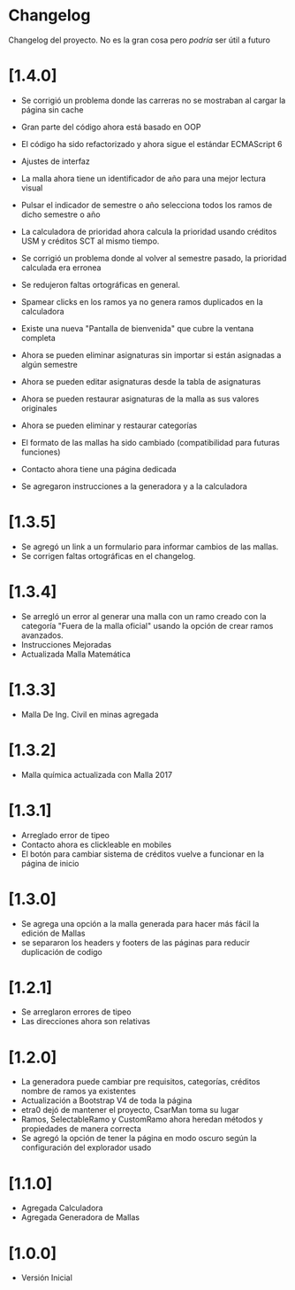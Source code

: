 # Changelog
Changelog del proyecto. No es la gran cosa pero *podría* ser útil a futuro

# [1.4.0]

- Se corrigió un problema donde las carreras no se mostraban al cargar la página sin cache
- Gran parte del código ahora está basado en OOP
- El código ha sido refactorizado y ahora sigue el estándar ECMAScript 6

- Ajustes de interfaz 
- La malla ahora tiene un identificador de año para una mejor lectura visual
- Pulsar el indicador de semestre o año selecciona todos los ramos de dicho semestre o año

- La calculadora de prioridad ahora calcula la prioridad usando créditos USM y créditos SCT al mismo tiempo.
- Se corrigió un problema donde al volver al semestre pasado, la prioridad calculada era erronea
- Se redujeron faltas ortográficas en general.
- Spamear clicks en los ramos ya no genera ramos duplicados en la calculadora
- Existe una nueva "Pantalla de bienvenida" que cubre la ventana completa
- Ahora se pueden eliminar asignaturas sin importar si están asignadas a algún semestre
- Ahora se pueden editar asignaturas desde la tabla de asignaturas
- Ahora se pueden restaurar asignaturas de la malla as sus valores originales
- Ahora se pueden eliminar y restaurar categorías
- El formato de las mallas ha sido cambiado (compatibilidad para futuras funciones)
- Contacto ahora tiene una página dedicada
- Se agregaron instrucciones a la generadora y a la calculadora


# [1.3.5]

- Se agregó un link a un formulario para informar cambios de las mallas.
- Se corrigen faltas ortográficas en el changelog.

# [1.3.4]

- Se arregló un error al generar una malla con un ramo creado con la categoría "Fuera de la malla oficial" usando la opción de crear ramos avanzados.
- Instrucciones Mejoradas
- Actualizada Malla Matemática

# [1.3.3]

- Malla De Ing. Civil en minas agregada

# [1.3.2]

- Malla química actualizada con Malla 2017

# [1.3.1]

- Arreglado error de tipeo
- Contacto ahora es clickleable en mobiles
- El botón para cambiar sistema de créditos vuelve a funcionar en la página de inicio
# [1.3.0]

- Se agrega una opción a la malla generada para hacer más fácil 
la edición de Mallas
- se separaron los headers y footers de las páginas para reducir duplicación de codigo

# [1.2.1]

- Se arreglaron errores de tipeo
- Las direcciones ahora son relativas

# [1.2.0]

- La generadora puede cambiar pre requisitos, categorías,
 créditos nombre de ramos ya existentes
- Actualización a Bootstrap V4 de toda la página
- etra0 dejó de mantener el proyecto, CsarMan toma su lugar
- Ramos, SelectableRamo y CustomRamo ahora heredan métodos 
y propiedades de manera correcta
- Se agregó la opción de tener la página en modo oscuro según la configuración del explorador usado


# [1.1.0]

- Agregada Calculadora
- Agregada Generadora de Mallas

# [1.0.0]

- Versión Inicial

